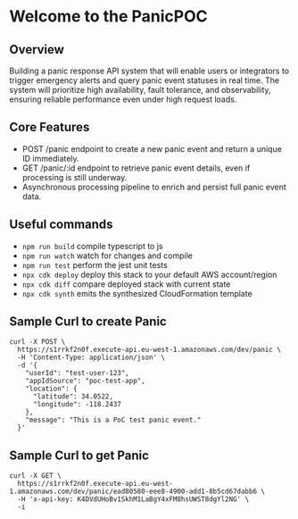 # Welcome to the PanicPOC

## Overview

Building a panic response API system that will enable users or integrators to trigger emergency alerts and query panic event statuses in real time. The system will prioritize high availability, fault tolerance, and observability, ensuring reliable performance even under high request loads.

## Core Features

- POST /panic endpoint to create a new panic event and return a unique ID immediately.
- GET /panic/:id endpoint to retrieve panic event details, even if processing is still underway.
- Asynchronous processing pipeline to enrich and persist full panic event data.

## Useful commands

* `npm run build`   compile typescript to js
* `npm run watch`   watch for changes and compile
* `npm run test`    perform the jest unit tests
* `npx cdk deploy`  deploy this stack to your default AWS account/region
* `npx cdk diff`    compare deployed stack with current state
* `npx cdk synth`   emits the synthesized CloudFormation template

## Sample Curl to create Panic
```
curl -X POST \
  https://s1rrkf2n0f.execute-api.eu-west-1.amazonaws.com/dev/panic \
  -H 'Content-Type: application/json' \
  -d '{
    "userId": "test-user-123",
    "appIdSource": "poc-test-app",
    "location": {
      "latitude": 34.0522,
      "longitude": -118.2437
    },
    "message": "This is a PoC test panic event."
  }'
```

## Sample Curl to get Panic
```
curl -X GET \
  https://s1rrkf2n0f.execute-api.eu-west-1.amazonaws.com/dev/panic/ead80580-eee8-4900-add1-8b5cd67dabb6 \
  -H 'x-api-key: K4DVdUHoBv1SkhM1LaBgY4xFM8hsUWST8dgYl2NG' \
  -i
```
